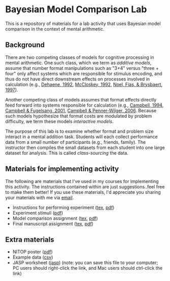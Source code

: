 # Bayesian Model Comparison Lab
This is a repository of materials for a lab activity that uses Bayesian model comparison in the context of mental arithmetic.

## Background
There are two competing classes of models for cognitive processing in mental arithmetic. One such class, which we term as *additive models*, assume that number format manipulations such as "3+4" versus "three + four" only affect systems which are responsible for stimulus encoding, and thus do not have direct downstream effects on processes involved in calculation  (e.g., [Dehaene, 1992](https://doi.org/10.1016/0010-0277(92)90049-N), [McCloskey, 1992](https://doi.org/10.1016/0010-0277(92)90052-J), [Noel, Fias, & Brysbaert, 1997](https://doi.org/10.1016/S0010-0277(97)00009-7)).

Another competing class of models assumes that format effects directly feed forward into systems responsible for calculation (e.g., [Campbell, 1994](https://doi.org/10.1016/0010-0277(94)90075-2), [Campbell & Fugelsang, 2001](https://doi.org/10.1016/S0010-0277(01)00115-9), [Campbell & Penner-Wilger, 2006](https://link.springer.com/article/10.3758/BF03193400).  Because such models hypothesize that format costs are modulated by problem difficulty, we term these models *interactive models*.

The purpose of this lab is to examine whether format and problem size interact in a mental addition task. Students will each collect performance data from a small number of participants (e.g., friends, family). The instructor then compiles the small datasets from each student into one large dataset for analysis. This is called *class-sourcing* the data.

## Materials for implementing activity
The following are materials that I've used in my courses for implementing this activity. The instructions contained within are just suggestions..feel free to make them better!  If you use these materials, I'd appreciate you sharing your materials with me via [email](mailto:faulkenberry@tarleton.edu).

* Instructions for performing experiment ([tex](instructions1.tex), [pdf](instructions1.pdf))
* Experiment stimuli ([pdf](stimuli.pdf))
* Model comparison assignment ([tex](instructions2.tex), [pdf](instructions2.pdf))
* Final manuscript assignment ([tex](instructions3.tex), [pdf](instructions3.pdf))

## Extra materials
* NITOP poster ([pdf](poster.pdf))
* Example data ([csv](exampleData.csv))
* JASP worksheet ([jasp](exampleData.jasp)) (note: you can save this file to your computer; PC users should right-click the link, and Mac users should ctrl-click the link)

